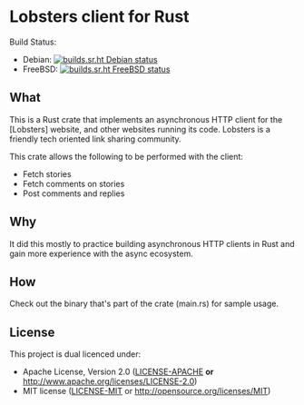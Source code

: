 Lobsters client for Rust
========================

Build Status:

* Debian: [![builds.sr.ht Debian status](https://builds.sr.ht/~wezm/lobsters/debian.yml.svg)](https://builds.sr.ht/~wezm/lobsters/debian.yml?)
* FreeBSD: [![builds.sr.ht FreeBSD status](https://builds.sr.ht/~wezm/lobsters/freebsd.yml.svg)](https://builds.sr.ht/~wezm/lobsters/freebsd.yml?)

## What

This is a Rust crate that implements an asynchronous HTTP client for the
[Lobsters] website, and other websites running its code. Lobsters is a friendly
tech oriented link sharing community.

This crate allows the following to be performed with the client:

* Fetch stories
* Fetch comments on stories
* Post comments and replies

## Why

It did this mostly to practice building asynchronous HTTP clients in Rust and
gain more experience with the async ecosystem.

## How

Check out the binary that's part of the crate (main.rs) for sample usage.

<!--
## Installing

### From Binary Release

[Latest Release][release]

`lobsters` is a single small binary. To download the latest release do the following:

    curl -L https://releases.wezm.net/lobsters/lobsters-v0.3.0-arm-unknown-linux-gnueabihf.tar.gz | tar zxf -

The binary should be in your current directory and can be run as follows:

    ./lobsters

Feel free to move it elsewhere (`~/.local/bin` for example).
## From Source

**Note:** You will need the [Rust compiler installed][rust].

    git clone https://git.sr.ht/~wezm/lobsters
    cargo install --path lobsters
-->

## License

This project is dual licenced under:

- Apache License, Version 2.0 ([LICENSE-APACHE](LICENSE-APACHE) **or**
  http://www.apache.org/licenses/LICENSE-2.0)
- MIT license ([LICENSE-MIT](LICENSE-MIT) or http://opensource.org/licenses/MIT)
